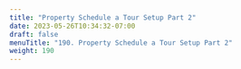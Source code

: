 ```yaml
---
title: "Property Schedule a Tour Setup Part 2"
date: 2023-05-26T10:34:32-07:00
draft: false
menuTitle: "190. Property Schedule a Tour Setup Part 2"
weight: 190
---
```


